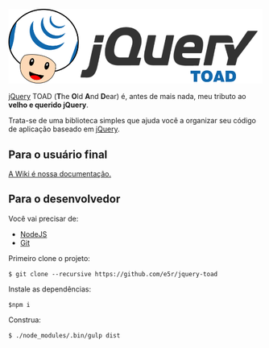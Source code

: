 ![jQuery TOAD](doc/art/jquery-toad-logo.png)

[jQuery][JQUERY] TOAD (**T**he **O**ld **A**nd **D**ear) é, antes de mais nada, meu tributo ao
__velho e querido jQuery__.

Trata-se de uma biblioteca simples que ajuda você a organizar seu código de aplicação baseado em [jQuery][JQUERY].

## Para o usuário final

[A Wiki é nossa documentação.][WIKI]

## Para o desenvolvedor

Você vai precisar de:
* [NodeJS][NODEJS]
* [Git][GIT]

Primeiro clone o projeto:
```
$ git clone --recursive https://github.com/e5r/jquery-toad
```

Instale as dependências:
```
$npm i
```

Construa:
```
$ ./node_modules/.bin/gulp dist
```

[JQUERY]: http://jquery.com/  "jQuery web site"
[WIKI]: https://github.com/e5r/jquery-toad/wiki "Nossa Wiki"
[NODEJS]: https://nodejs.org
[GIT]: https://git-scm.com
